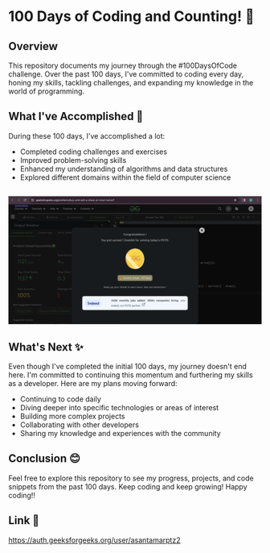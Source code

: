 # 100 Days of Coding and Counting! 🎉

## Overview
This repository documents my journey through the #100DaysOfCode challenge. Over the past 100 days, I've committed to coding every day, honing my skills, tackling challenges, and expanding my knowledge in the world of programming.

## What I've Accomplished 🎯
During these 100 days, I've accomplished a lot:

- Completed coding challenges and exercises
- Improved problem-solving skills
- Enhanced my understanding of algorithms and data structures
- Explored different domains within the field of computer science

##

![Reference Image](/100days.png)

## What's Next ✨
Even though I've completed the initial 100 days, my journey doesn't end here. I'm committed to continuing this momentum and furthering my skills as a developer. Here are my plans moving forward:

- Continuing to code daily
- Diving deeper into specific technologies or areas of interest
- Building more complex projects
- Collaborating with other developers
- Sharing my knowledge and experiences with the community

## Conclusion :blush:
Feel free to explore this repository to see my progress, projects, and code snippets from the past 100 days. Keep coding and keep growing!
Happy coding!!

## Link 🔗
<https://auth.geeksforgeeks.org/user/asantamarptz2>
